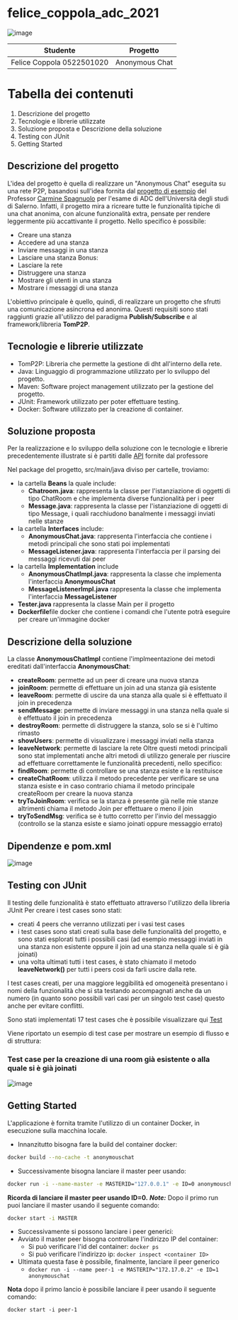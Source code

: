# felice_coppola_adc_2021


![image](https://play-lh.googleusercontent.com/9PfXXTijC_98UWTnPlG1xNO1Zs1YyE_samusENzGHzRTHVgGqBWJjuNrlu00N7a6jAk)

| Studente  | Progetto |
| ------------- | ------------- |
| Felice Coppola 0522501020  | Anonymous Chat  |


# Tabella dei contenuti
 1. Descrizione del progetto
 2. Tecnologie e librerie utilizzate
 3. Soluzione proposta e Descrizione della soluzione
 4. Testing con JUnit
 5. Getting Started
 


## Descrizione del progetto
L'idea del progetto è quella di realizzare un "Anonymous Chat" eseguita su una rete P2P, basandosi sull'idea fornita dal [progetto di esempio](https://github.com/spagnuolocarmine/p2ppublishsubscribe.git) del Professor 
[Carmine Spagnuolo](https://github.com/spagnuolocarmine) per l'esame di ADC dell'Università degli studi di Salerno.
Infatti, il progetto mira a ricreare tutte le funzionalità tipiche di una chat anonima, con alcune funzionalità extra, pensate per 
rendere leggermente più accattivante il progetto.
Nello specifico è possibile:
- Creare una stanza
- Accedere ad una stanza
- Inviare messaggi in una stanza
- Lasciare una stanza
Bonus:
- Lasciare la rete
- Distruggere una stanza
- Mostrare gli utenti in una stanza
- Mostrare i messaggi di una stanza

L'obiettivo principale è quello, quindi, di realizzare un progetto che sfrutti una comunicazione asincrona ed anonima. Questi requisiti sono stati raggiunti
grazie all'utilizzo del paradigma **Publish/Subscribe** e al framework/libreria **TomP2P**.

## Tecnologie e librerie utilizzate
- TomP2P: Libreria che permette la gestione di dht all'interno della rete.
- Java: Linguaggio di programmazione utilizzato per lo sviluppo del progetto.
- Maven: Software project management utilizzato per la gestione del progetto.
- JUnit: Framework utilizzato per poter effettuare testing.
- Docker: Software utilizzato per la creazione di container.

## Soluzione proposta
Per la realizzazione e lo sviluppo della soluzione con le tecnologie e librerie precedentemente illustrate si è partiti dalle [API](https://github.com/spagnuolocarmine/distributedsystems-unisa/blob/master/homework/AnonymousChat.java) fornite dal professore

Nel package del progetto, src/main/java diviso per cartelle, troviamo:
- la cartella **Beans** la quale include:
  - **Chatroom.java**: rappresenta la classe per l'istanziazione di oggetti di tipo ChatRoom e che implementa diverse funzionalità per i peer 
  - **Message.java**: rappresenta la classe per l'istanziazione di oggetti di tipo Message, i quali racchiudono banalmente i messaggi inviati nelle stanze
- la cartella **Interfaces** include:
  - **AnonymousChat.java**: rappresenta l'interfaccia che contiene i metodi principali che sono stati poi implementati
  - **MessageListener.java**: rappresenta l'interfaccia per il parsing dei messaggi ricevuti dai peer
- la cartella **Implementation** include
  - **AnonymousChatImpl.java**: rappresenta la classe che implementa l'interfaccia **AnonymousChat**  
  - **MessageListenerImpl.java** rappresenta la classe che implementa l'interfaccia **MessageListener**
- **Tester.java** rappresenta la classe Main per il progetto
- **Dockerfile**file docker che contiene i comandi che l'utente potrà eseguire per creare un'immagine docker
## Descrizione della soluzione
La classe **AnonymousChatImpl** contiene l'implmeentazione dei metodi ereditati dall'interfaccia **AnonymousChat**:
- **createRoom**: permette ad un peer di creare una nuova stanza
- **joinRoom**: permette di effettuare un join ad una stanza già esistente
- **leaveRoom**: permette di uscire da una stanza alla quale si è effettuato il join in precedenza
- **sendMessage**: permette di inviare messaggi in una stanza nella quale si è effettuato il join in precedenza
- **destroyRoom**: permette di distruggere la stanza, solo se si è l'ultimo rimasto
- **showUsers**: permette di visualizzare i messaggi inviati nella stanza
- **leaveNetwork**: permette di lasciare la rete
Oltre questi metodi principali sono stat implementati anche altri metodi di utilizzo generale per riuscire ad effettuare correttamente le funzionalità precedenti, nello specifico:
- **findRoom**: permette di controllare se una stanza esiste e la restituisce
- **createChatRoom**: utilizza il metodo precedente per verificare se una stanza esiste e in caso contrario chiama il metodo principale createRoom per creare la nuova stanza
- **tryToJoinRoom**: verifica se la stanza è presente già nelle mie stanze altrimenti chiama il metodo Join per effettuare o meno il join
- **tryToSendMsg**: verifica se è tutto corretto per l'invio del messaggio (controllo se la stanza esiste e siamo joinati oppure messaggio errato)

## Dipendenze e pom.xml
  ![image](https://user-images.githubusercontent.com/55912466/160074090-dfd25278-f264-4b97-b73a-d3e2204f7d57.png)

## Testing con JUnit
Il testing delle funzionalità è stato effettuato attraverso l'utilizzo della libreria JUnit
Per creare i test cases sono stati:
- creati 4 peers che verranno utilizzati per i vasi test cases
- i test cases sono stati creati sulla base delle funzionalità del progetto, e sono stati esplorati tutti i possibili casi (ad esempio messaggi inviati in una stanza non esistente oppure il join ad una stanza nella quale si è già joinati)
- una volta ultimati tutti i test cases, è stato chiamato il metodo **leaveNetwork()** per tutti i peers cosi da farli uscire dalla rete.  

I test cases creati, per una maggiore leggibilità ed omogeneità presentano i nomi della funzionalità che si sta testando accompagnati anche da un numero (in quanto sono possibili vari casi per un singolo test case) questo anche per evitare conflitti.

Sono stati implementati 17 test cases che è possibile visualizzare qui [Test](https://github.com/Felice-Copp56/felice_coppola_adc_2021/blob/master/src/test/java/AnonymousChatTesting.java)

Viene riportato un esempio di test case per mostrare un esempio di flusso e di struttura:
### Test case per la creazione di una room già esistente o alla quale si è già joinati
![image](https://user-images.githubusercontent.com/55912466/160136863-72967674-a0a2-4834-93fc-b22071dc7a70.png)

## Getting Started
L'applicazione è fornita tramite l'utilizzo di un container Docker, in esecuzione sulla macchina locale.
- Innanzitutto bisogna fare la build del container docker:
```bash
docker build --no-cache -t anonymouschat
```
- Successivamente bisogna lanciare il master peer usando:
```bash
docker run -i --name-master -e MASTERID="127.0.0.1" -e ID=0 anonymouschat
```
**Ricorda di lanciare il master peer usando ID=0.**
**_Note:_** Dopo il primo run puoi lanciare il master usando il seguente comando:

```bash
docker start -i MASTER
```
- Successivamente si possono lanciare i peer generici:
 - Avviato il master peer bisogna controllare l'indirizzo IP del container:
   - Si può verificare l'id del container: ``` docker ps ```
   - Si può verificare l'indirizzo ip: ``` docker inspect <container ID> ```
 - Ultimata questa fase è possibile, finalmente, lanciare il peer generico
   - ``` docker run -i --name peer-1 -e MASTERIP="172.17.0.2" -e ID=1 anonymouschat ```

**Nota** dopo il primo lancio è possibile lanciare il peer usando il seguente comando:
```
docker start -i peer-1
```

